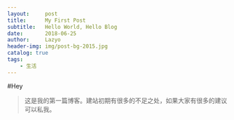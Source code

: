 ```yaml
---
layout:     post
title:      My First Post
subtitle:   Hello World, Hello Blog
date:       2018-06-25
author:     Lazyo
header-img: img/post-bg-2015.jpg
catalog: true
tags:
    - 生活
---
```


#Hey
>这是我的第一篇博客。建站初期有很多的不足之处，如果大家有很多的建议可以私我。

